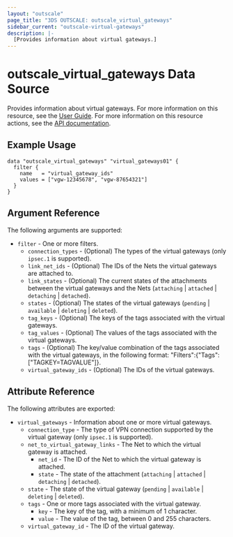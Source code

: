 ```yaml
---
layout: "outscale"
page_title: "3DS OUTSCALE: outscale_virtual_gateways"
sidebar_current: "outscale-virtual-gateways"
description: |-
  [Provides information about virtual gateways.]
---
```


# outscale_virtual_gateways Data Source

Provides information about virtual gateways.
For more information on this resource, see the [User Guide](https://wiki.outscale.net/display/EN/About+Virtual+Private+Gateways).
For more information on this resource actions, see the [API documentation](https://docs.outscale.com/api#3ds-outscale-api-virtualgateway).

## Example Usage

```hcl
data "outscale_virtual_gateways" "virtual_gateways01" {
  filter {
    name   = "virtual_gateway_ids"
    values = ["vgw-12345678", "vgw-87654321"]
  }
}
```

## Argument Reference

The following arguments are supported:

* `filter` - One or more filters.
  * `connection_types` - (Optional) The types of the virtual gateways (only `ipsec.1` is supported).
  * `link_net_ids` - (Optional) The IDs of the Nets the virtual gateways are attached to.
  * `link_states` - (Optional) The current states of the attachments between the virtual gateways and the Nets (`attaching` \| `attached` \| `detaching` \| `detached`).
  * `states` - (Optional) The states of the virtual gateways (`pending` \| `available` \| `deleting` \| `deleted`).
  * `tag_keys` - (Optional) The keys of the tags associated with the virtual gateways.
  * `tag_values` - (Optional) The values of the tags associated with the virtual gateways.
  * `tags` - (Optional) The key/value combination of the tags associated with the virtual gateways, in the following format: "Filters":{"Tags":["TAGKEY=TAGVALUE"]}.
  * `virtual_gateway_ids` - (Optional) The IDs of the virtual gateways.

## Attribute Reference

The following attributes are exported:

* `virtual_gateways` - Information about one or more virtual gateways.
  * `connection_type` - The type of VPN connection supported by the virtual gateway (only `ipsec.1` is supported).
  * `net_to_virtual_gateway_links` - The Net to which the virtual gateway is attached.
      * `net_id` - The ID of the Net to which the virtual gateway is attached.
      * `state` - The state of the attachment (`attaching` \| `attached` \| `detaching` \| `detached`).
  * `state` - The state of the virtual gateway (`pending` \| `available` \| `deleting` \| `deleted`).
  * `tags` - One or more tags associated with the virtual gateway.
      * `key` - The key of the tag, with a minimum of 1 character.
      * `value` - The value of the tag, between 0 and 255 characters.
  * `virtual_gateway_id` - The ID of the virtual gateway.

